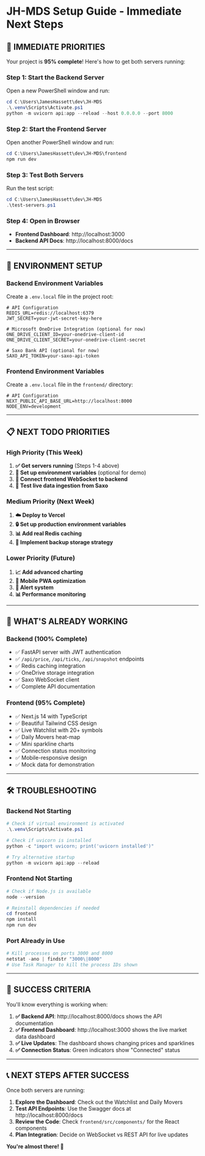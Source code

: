# JH-MDS Setup Guide - Immediate Next Steps

## 🎯 **IMMEDIATE PRIORITIES**

Your project is **95% complete**! Here's how to get both servers running:

### **Step 1: Start the Backend Server**

Open a new PowerShell window and run:

```powershell
cd C:\Users\JamesHassett\dev\JH-MDS
.\.venv\Scripts\Activate.ps1
python -m uvicorn api:app --reload --host 0.0.0.0 --port 8000
```

### **Step 2: Start the Frontend Server**

Open another PowerShell window and run:

```powershell
cd C:\Users\JamesHassett\dev\JH-MDS\frontend
npm run dev
```

### **Step 3: Test Both Servers**

Run the test script:

```powershell
cd C:\Users\JamesHassett\dev\JH-MDS
.\test-servers.ps1
```

### **Step 4: Open in Browser**

- **Frontend Dashboard**: http://localhost:3000
- **Backend API Docs**: http://localhost:8000/docs

---

## 🔧 **ENVIRONMENT SETUP**

### **Backend Environment Variables**

Create a `.env.local` file in the project root:

```env
# API Configuration
REDIS_URL=redis://localhost:6379
JWT_SECRET=your-jwt-secret-key-here

# Microsoft OneDrive Integration (optional for now)
ONE_DRIVE_CLIENT_ID=your-onedrive-client-id
ONE_DRIVE_CLIENT_SECRET=your-onedrive-client-secret

# Saxo Bank API (optional for now)
SAXO_API_TOKEN=your-saxo-api-token
```

### **Frontend Environment Variables**

Create a `.env.local` file in the `frontend/` directory:

```env
# API Configuration
NEXT_PUBLIC_API_BASE_URL=http://localhost:8000
NODE_ENV=development
```

---

## 📋 **NEXT TODO PRIORITIES**

### **High Priority (This Week)**

1. **✅ Get servers running** (Steps 1-4 above)
2. **🔧 Set up environment variables** (optional for demo)
3. **🔗 Connect frontend WebSocket to backend**
4. **🧪 Test live data ingestion from Saxo**

### **Medium Priority (Next Week)**

1. **☁️ Deploy to Vercel**
2. **🔒 Set up production environment variables**
3. **📊 Add real Redis caching**
4. **🔄 Implement backup storage strategy**

### **Lower Priority (Future)**

1. **📈 Add advanced charting**
2. **📱 Mobile PWA optimization**
3. **🔔 Alert system**
4. **📊 Performance monitoring**

---

## 🚀 **WHAT'S ALREADY WORKING**

### **Backend (100% Complete)**
- ✅ FastAPI server with JWT authentication
- ✅ `/api/price`, `/api/ticks`, `/api/snapshot` endpoints
- ✅ Redis caching integration
- ✅ OneDrive storage integration
- ✅ Saxo WebSocket client
- ✅ Complete API documentation

### **Frontend (95% Complete)**
- ✅ Next.js 14 with TypeScript
- ✅ Beautiful Tailwind CSS design
- ✅ Live Watchlist with 20+ symbols
- ✅ Daily Movers heat-map
- ✅ Mini sparkline charts
- ✅ Connection status monitoring
- ✅ Mobile-responsive design
- ✅ Mock data for demonstration

---

## 🛠️ **TROUBLESHOOTING**

### **Backend Not Starting**
```powershell
# Check if virtual environment is activated
.\.venv\Scripts\Activate.ps1

# Check if uvicorn is installed
python -c "import uvicorn; print('uvicorn installed')"

# Try alternative startup
python -m uvicorn api:app --reload
```

### **Frontend Not Starting**
```powershell
# Check if Node.js is available
node --version

# Reinstall dependencies if needed
cd frontend
npm install
npm run dev
```

### **Port Already in Use**
```powershell
# Kill processes on ports 3000 and 8000
netstat -ano | findstr "3000\|8000"
# Use Task Manager to kill the process IDs shown
```

---

## 🎉 **SUCCESS CRITERIA**

You'll know everything is working when:

1. **✅ Backend API**: http://localhost:8000/docs shows the API documentation
2. **✅ Frontend Dashboard**: http://localhost:3000 shows the live market data dashboard
3. **✅ Live Updates**: The dashboard shows changing prices and sparklines
4. **✅ Connection Status**: Green indicators show "Connected" status

---

## 📞 **NEXT STEPS AFTER SUCCESS**

Once both servers are running:

1. **Explore the Dashboard**: Check out the Watchlist and Daily Movers
2. **Test API Endpoints**: Use the Swagger docs at http://localhost:8000/docs
3. **Review the Code**: Check `frontend/src/components/` for the React components
4. **Plan Integration**: Decide on WebSocket vs REST API for live updates

**You're almost there! 🚀** 